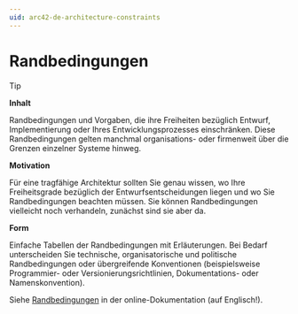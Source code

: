 ```yaml
---
uid: arc42-de-architecture-constraints
---
```


# Randbedingungen

> [!TIP]
> **Inhalt**
> 
> Randbedingungen und Vorgaben, die ihre Freiheiten bezüglich Entwurf,
> Implementierung oder Ihres Entwicklungsprozesses einschränken. Diese
> Randbedingungen gelten manchmal organisations- oder firmenweit über die
> Grenzen einzelner Systeme hinweg.
> 
> **Motivation**
> 
> Für eine tragfähige Architektur sollten Sie genau wissen, wo Ihre
> Freiheitsgrade bezüglich der Entwurfsentscheidungen liegen und wo Sie
> Randbedingungen beachten müssen. Sie können Randbedingungen vielleicht
> noch verhandeln, zunächst sind sie aber da.
> 
> **Form**
> 
> Einfache Tabellen der Randbedingungen mit Erläuterungen. Bei Bedarf
> unterscheiden Sie technische, organisatorische und politische
> Randbedingungen oder übergreifende Konventionen (beispielsweise
> Programmier- oder Versionierungsrichtlinien, Dokumentations- oder
> Namenskonvention).
> 
> Siehe [Randbedingungen](https://docs.arc42.org/section-2/) in der
> online-Dokumentation (auf Englisch!).
